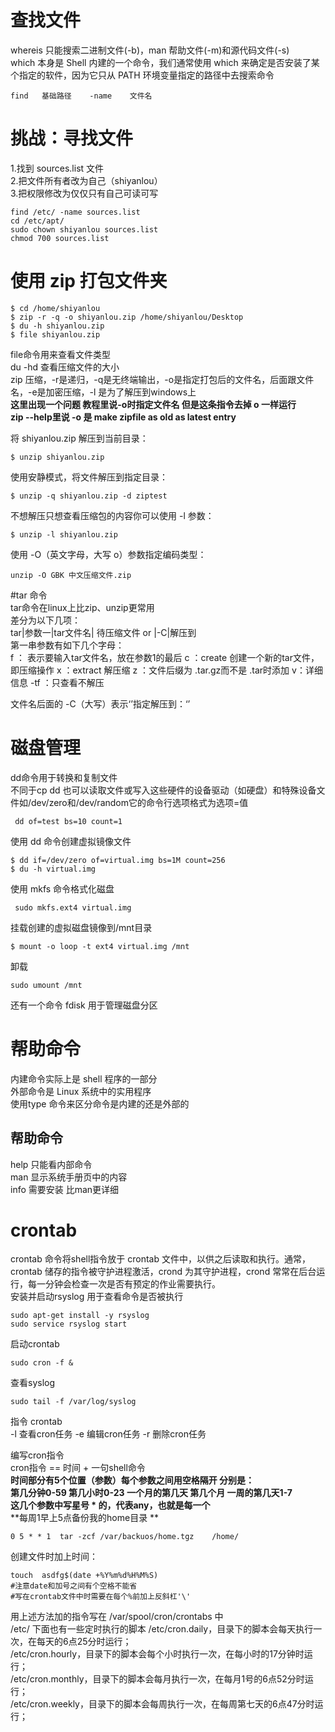 # 查找文件    
whereis 只能搜索二进制文件(-b)，man 帮助文件(-m)和源代码文件(-s)     
which 本身是 Shell 内建的一个命令，我们通常使用 which 来确定是否安装了某个指定的软件，因为它只从 PATH 环境变量指定的路径中去搜索命令
```
find   基础路径    -name    文件名
```
# 挑战：寻找文件

1.找到 sources.list 文件   
2.把文件所有者改为自己（shiyanlou）    
3.把权限修改为仅仅只有自己可读可写    

```
find /etc/ -name sources.list
cd /etc/apt/
sudo chown shiyanlou sources.list
chmod 700 sources.list
```
# 使用 zip 打包文件夹
```
$ cd /home/shiyanlou
$ zip -r -q -o shiyanlou.zip /home/shiyanlou/Desktop
$ du -h shiyanlou.zip
$ file shiyanlou.zip
```
file命令用来查看文件类型    
du -hd 查看压缩文件的大小    
zip 压缩，-r是递归，-q是无终端输出，-o是指定打包后的文件名，后面跟文件名，-e是加密压缩，-l 是为了解压到windows上     
**这里出现一个问题 教程里说-o时指定文件名 但是这条指令去掉 o 一样运行**     
**zip --help里说 -o 是 make zipfile as old as latest entry**


将 shiyanlou.zip 解压到当前目录：
```
$ unzip shiyanlou.zip
```
使用安静模式，将文件解压到指定目录：
```
$ unzip -q shiyanlou.zip -d ziptest
```
不想解压只想查看压缩包的内容你可以使用 -l 参数：
```
$ unzip -l shiyanlou.zip
```

使用 -O（英文字母，大写 o）参数指定编码类型：
```
unzip -O GBK 中文压缩文件.zip
```
#tar 命令    
tar命令在linux上比zip、unzip更常用    
差分为以下几项：    
tar|参数一|tar文件名|   待压缩文件 or |-C|解压到    
第一串参数有如下几个字母：   
f ： 表示要输入tar文件名，放在参数1的最后
c ：create 创建一个新的tar文件，即压缩操作
x ：extract 解压缩
z ：文件后缀为 .tar.gz而不是 .tar时添加
v：详细信息
-tf ：只查看不解压

文件名后面的 -C（大写）表示‘’指定解压到：‘’

# 磁盘管理    
dd命令用于转换和复制文件    
不同于cp   dd 也可以读取文件或写入这些硬件的设备驱动（如硬盘）和特殊设备文件如/dev/zero和/dev/random它的命令行选项格式为选项=值
```
 dd of=test bs=10 count=1 
```
使用 dd 命令创建虚拟镜像文件
```
$ dd if=/dev/zero of=virtual.img bs=1M count=256
$ du -h virtual.img
```
使用 mkfs 命令格式化磁盘
```
 sudo mkfs.ext4 virtual.img
```
挂载创建的虚拟磁盘镜像到/mnt目录
```
$ mount -o loop -t ext4 virtual.img /mnt 
```
卸载
```
sudo umount /mnt
```
还有一个命令 fdisk 用于管理磁盘分区   

# 帮助命令    
内建命令实际上是 shell 程序的一部分   
外部命令是 Linux 系统中的实用程序   
使用type 命令来区分命令是内建的还是外部的  
## 帮助命令  
help 只能看内部命令   
man   显示系统手册页中的内容    
info   需要安装  比man更详细

# crontab    
crontab 命令将shell指令放于 crontab 文件中，以供之后读取和执行。通常，crontab 储存的指令被守护进程激活，crond 为其守护进程，crond 常常在后台运行，每一分钟会检查一次是否有预定的作业需要执行。    
安装并启动rsyslog 用于查看命令是否被执行
```
sudo apt-get install -y rsyslog
sudo service rsyslog start
```
启动crontab
```
sudo cron -f &
```
查看syslog  
```
sudo tail -f /var/log/syslog
```
指令 crontab    
-l  查看cron任务
-e 编辑cron任务
-r  删除cron任务

编写cron指令    
cron指令 == 时间 +  一句shell命令   
**时间部分有5个位置（参数）每个参数之间用空格隔开 分别是：**     
**第几分钟0-59    第几小时0-23    一个月的第几天   第几个月  一周的第几天1-7**   
**这几个参数中写星号 * 的，代表any，也就是每一个**   
**每周1早上5点备份我的home目录  **  
```
0 5 * * 1  tar -zcf /var/backuos/home.tgz    /home/
```
创建文件时加上时间：    
```
touch  asdfg$(date +%Y%m%d%H%M%S)
#注意date和加号之间有个空格不能省
#写在crontab文件中时需要在每个%前加上反斜杠'\'
```
用上述方法加的指令写在 /var/spool/cron/crontabs 中   
/etc/ 下面也有一些定时执行的脚本
/etc/cron.daily，目录下的脚本会每天执行一次，在每天的6点25分时运行；   
/etc/cron.hourly，目录下的脚本会每个小时执行一次，在每小时的17分钟时运行；   
/etc/cron.monthly，目录下的脚本会每月执行一次，在每月1号的6点52分时运行；   
/etc/cron.weekly，目录下的脚本会每周执行一次，在每周第七天的6点47分时运行；   
